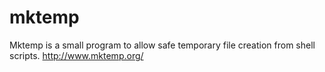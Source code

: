 mktemp
======

Mktemp is a small program to allow safe temporary file creation from shell scripts. http://www.mktemp.org/
